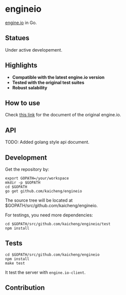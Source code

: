 engineio
========

[engine.io](https://github.com/Automattic/engine.io) in Go.

## Statues

Under active developement.

## Highlights
- **Compatible with the latest engine.io version**
- **Tested with the original test suites**
- **Robust salability**

## How to use

Check [this link](https://github.com/Automattic/engine.io/blob/master/README.md)
for the document of the original engine.io.

## API

TODO: Added golang style api document.

## Development

Get the repository by:

```
export GOPATH=/your/workspace
mkdir -p $GOPATH
cd $GOPATH
go get github.com/kaicheng/engineio
```

The source tree will be located at $GOPATH/src/github.com/kaicheng/engineio.

For testings, you need more dependencies:

```
cd $GOPATH/src/github.com/kaicheng/engineio/test
npm install
```

## Tests

```
cd $GOPATH/src/github.com/kaicheng/engineio
npm install
make test
```

It test the server with `engine.io-client`.

## Contribution
